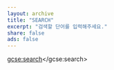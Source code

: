 ```yaml
---
layout: archive
title: "SEARCH"
excerpt: "검색할 단어를 입력해주세요."
share: false
ads: false
---
```


<script>
  (function() {
    var cx = '000761941631299476200:yr0m9yke2zq';
    var gcse = document.createElement('script');
    gcse.type = 'text/javascript';
    gcse.async = true;
    gcse.src = (document.location.protocol == 'https:' ? 'https:' : 'http:') +
        '//cse.google.com/cse.js?cx=' + cx;
    var s = document.getElementsByTagName('script')[0];
    s.parentNode.insertBefore(gcse, s);
  })();
</script>
<gcse:search></gcse:search>

